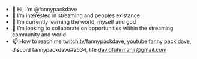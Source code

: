 - 👋 Hi, I’m @fannypackdave
- 👀 I’m interested in streaming and peoples existance
- 🌱 I’m currently learning the world, myself and god
- 💞️ I’m looking to collaborate on opportunities within the streaming community and world
- 📫 How to reach me twitch.tv/fannypackdave, youtube fanny pack dave, discord fannypackdave#2534, life davidfuhrmanjr@gmail.com

<!---
fannypackdave/fannypackdave is a ✨ special ✨ repository because its `README.md` (this file) appears on your GitHub profile.
You can click the Preview link to take a look at your changes.
--->
